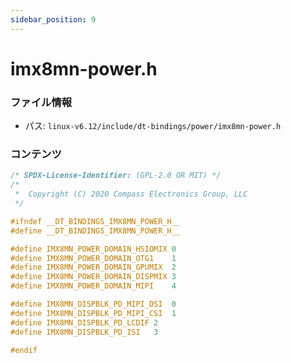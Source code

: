 ```yaml
---
sidebar_position: 9
---
```

# imx8mn-power.h

### ファイル情報

- パス: `linux-v6.12/include/dt-bindings/power/imx8mn-power.h`

### コンテンツ

```h
/* SPDX-License-Identifier: (GPL-2.0 OR MIT) */
/*
 *  Copyright (C) 2020 Compass Electronics Group, LLC
 */

#ifndef __DT_BINDINGS_IMX8MN_POWER_H__
#define __DT_BINDINGS_IMX8MN_POWER_H__

#define IMX8MN_POWER_DOMAIN_HSIOMIX	0
#define IMX8MN_POWER_DOMAIN_OTG1	1
#define IMX8MN_POWER_DOMAIN_GPUMIX	2
#define IMX8MN_POWER_DOMAIN_DISPMIX	3
#define IMX8MN_POWER_DOMAIN_MIPI	4

#define IMX8MN_DISPBLK_PD_MIPI_DSI	0
#define IMX8MN_DISPBLK_PD_MIPI_CSI	1
#define IMX8MN_DISPBLK_PD_LCDIF	2
#define IMX8MN_DISPBLK_PD_ISI	3

#endif

```
